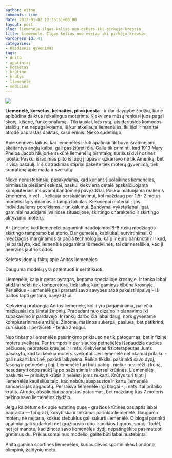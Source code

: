 ```yaml
---
author: eitne
comments: true
date: 2012-01-02 12:35:51+00:00
layout: post
slug: liemenele-ilgas-kelias-nuo-eskizo-iki-pirkejo-krepsio
title: Liemenėlė. Ilgas kelias nuo eskizo iki pirkėjo krepšio
wordpress_id: 41
categories:
- Kasdienis gyvenimas
tags:
- Anita
- apatiniai
- korsetas
- krūtinė
- krūtys
- liemenėlė
- medicina
---
```


![](http://eitne.lt/wp-content/uploads/2011/11/00929106001300264724.jpg)

**Liemėnėlė, korsetas, kelnaitės, pilvo juosta** - ir dar daygybė žodžių, kurie apibūdina daiktus reikalingus moterims. Kiekviena mūsų renkasi juos pagal skonį, kišenę, funkcionalumą.  Tikriausiai, kas rytą, atsidariusios komodos stalčių, net nepagalvojame, iš kur atkeliauja liemenėlės. Iki šiol ir man tai atrodė paprastas daiktas, kasdieninis. Nieko sudėtingo. 

Apie senovės laikus, kai liemenėlės ir kiti apatiniai tik buvo išradinėjami, skaitantys anglų kalba, gali [pasižiūrėti čia](http://www.amazing-planet.net/history-of-underwear.php). Galiu tik priminti, kad 1913 Mary Phelps Jacob Niujorke sukūrė liemenėlių pirmtakę, surišusi dvi nosines juosta. Paskui išradimas plito iš lūpų į lūpas ir užkariavo ne tik Ameriką, bet ir visą pasaulį. Ir šis atradimas stipriai pakeitė tiek moterų gyvenimą, tiek supratimą apie madą ir sveikatą.

Nieko nenustebinsiu, pasakydama, kad kuriant šiuolaikines liemenėles, pirmiausia piešiami eskizai, paskui kiekviena detalė apskaičiuojama kompiuteriais ir siuvami bandomieji pavyzdžiai. Paskui matuojama realiems žmonėms, ir vėl ... keliauja perskaičiavimui, kol maždaug per 1,5- 2 metus modelis išgryninamas ir tampa tobulas. Kiekvienai moteriai - jos individualiems poreikiams ir unikalumui. Bandymai vyksta labai ilgai, gaminiai naudojami įvairiose situacijose, skirtingo charakterio ir skirtingo aktyvumo moterų.

Ar žinojote, kad liemenėlei pagaminti naudojamos 6-8 rūšių medžiagos - skirtingo tamprumo bei storio. Dar gumelės, kabliukai, sutvirtinimai. O medžiagos marginamos ta pačia technologija, kaip ir euro banknotai? Ir kad, jei parašyta, kad liemenėlė pagaminta iš medvilnės, tai dar nereiškia, kad ji neerzins jautrios odos.

Keletas įdomių faktų apie Anitos liemenėles:

Dauguma modelių yra patentuoti ir sertifikuoti.

Liemenėlė, kaip ir geras pyragas, kepama specialioje krosnyje. Ir tenka labai atidžiai sekti tiek temperatūrą, tiek laiką, kurį gaminys išbūna krosnyje. Perlaikius - liemenėlė gali prarasti savo savybes arba pakeisti spalvą - iš baltos tapti geltona, pavyzdžiui.

Kiekvieną prabangią Anitos liemenėlę, kol ji yra pagaminama, paliečia mažiausiai du šimtai žmonių. Pradedant nuo dizaino ir planavimo iki supakavimo ir pardavėjo. Ir rankų darbo čia labai daug, nors gyvename kompiuterinimae amžiuje. Žinoma, mašinos sukerpa, pasiuva, bet patikrinti, surūšiuoti ir peržiūrėti - tenka žmogui.

Nuo tinkamo liemenėlės pasirinkimo priklauso ne tik patogumas, bet ir fizinė moters sveikata. Per trumpos ir per siauros petnešėlės išspaudžia duobes pečiuose, neprateka kraujas ir limfa. Kiekvienas fizioterapeutas Jums pasakytų, kad tai kenkia moters sveikatai. Jei liemenėlė netinkamai prilaiko - gali nukarti krūtinė, pakisti laikysena. Reikia tiksliai pasirinkti savo dydį, fasoną ir petnešėlių ilgį. Liemenėlė turi būti patogi, niekur neįsirėžti į kūną, nesudaryti odos raukšlių po pažastimis ir skersai krūtinės. Liemenėlės paskirtis — prilaikyti krūtis ir neleisti joms nukarti. Krūtys turi tilpti į liemenėlės kaušelius taip, kad nebūtų suspaustos ir kartu liemenėlė sandariai jas apgaubtų. Per laisva liemenėlė irgi blogai - ji netvirtai prilaiko krūtis. Atrodo, absoliučiai paprastas patarimas, bet maždaug kas 7 moteris nežino savo liemenėlės dydžio.

Jeigu kalbėtume tik apie estetinę pusę - gražios krūtinės paslaptis labai paprasta — tai graži, kokybiška ir tinkamai parinkta liemenėlė. Dauguma moterų nė neįtaria, kokius stebuklus gali sukurti liemenėlė. O blogai parinkti apatiniai gali sudarkyti net gražiausio rūbo ir puikios figūros įspūdį. Todėl, net jei manote, kad žinote savo liemenėlės dydį, nepatingėkite pasimatuoti gretimus du. Priklausomai nuo modelio, galite būti labai nustebinta.

Anita gamina sportines liemenėles, kurias dėvės sportininkės Londono olimpinių žaidynių metu.

